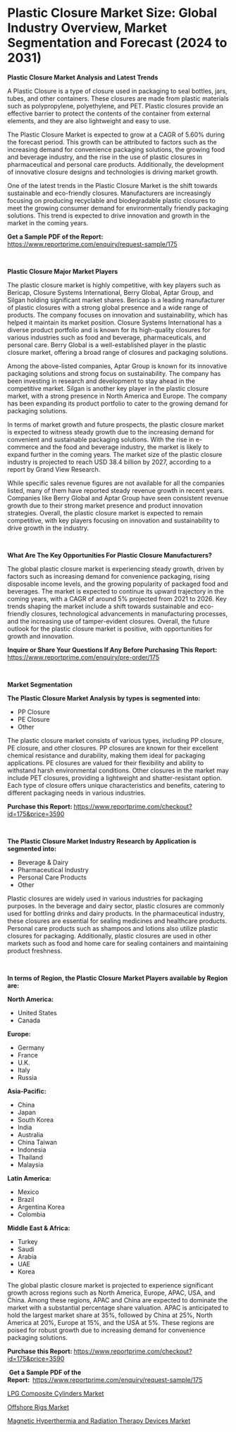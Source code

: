 <p><h1>Plastic Closure Market Size: Global Industry Overview, Market Segmentation and Forecast (2024 to 2031)</h1></p><p><strong>Plastic Closure Market Analysis and Latest Trends</strong></p>
<p><p>A Plastic Closure is a type of closure used in packaging to seal bottles, jars, tubes, and other containers. These closures are made from plastic materials such as polypropylene, polyethylene, and PET. Plastic closures provide an effective barrier to protect the contents of the container from external elements, and they are also lightweight and easy to use.</p><p>The Plastic Closure Market is expected to grow at a CAGR of 5.60% during the forecast period. This growth can be attributed to factors such as the increasing demand for convenience packaging solutions, the growing food and beverage industry, and the rise in the use of plastic closures in pharmaceutical and personal care products. Additionally, the development of innovative closure designs and technologies is driving market growth.</p><p>One of the latest trends in the Plastic Closure Market is the shift towards sustainable and eco-friendly closures. Manufacturers are increasingly focusing on producing recyclable and biodegradable plastic closures to meet the growing consumer demand for environmentally friendly packaging solutions. This trend is expected to drive innovation and growth in the market in the coming years.</p></p>
<p><strong>Get a Sample PDF of the Report:&nbsp;</strong> <a href="https://www.reportprime.com/enquiry/request-sample/175">https://www.reportprime.com/enquiry/request-sample/175</a></p>
<p>&nbsp;</p>
<p><strong>Plastic Closure Major Market Players</strong></p>
<p><p>The plastic closure market is highly competitive, with key players such as Bericap, Closure Systems International, Berry Global, Aptar Group, and Silgan holding significant market shares. Bericap is a leading manufacturer of plastic closures with a strong global presence and a wide range of products. The company focuses on innovation and sustainability, which has helped it maintain its market position. Closure Systems International has a diverse product portfolio and is known for its high-quality closures for various industries such as food and beverage, pharmaceuticals, and personal care. Berry Global is a well-established player in the plastic closure market, offering a broad range of closures and packaging solutions.</p><p>Among the above-listed companies, Aptar Group is known for its innovative packaging solutions and strong focus on sustainability. The company has been investing in research and development to stay ahead in the competitive market. Silgan is another key player in the plastic closure market, with a strong presence in North America and Europe. The company has been expanding its product portfolio to cater to the growing demand for packaging solutions.</p><p>In terms of market growth and future prospects, the plastic closure market is expected to witness steady growth due to the increasing demand for convenient and sustainable packaging solutions. With the rise in e-commerce and the food and beverage industry, the market is likely to expand further in the coming years. The market size of the plastic closure industry is projected to reach USD 38.4 billion by 2027, according to a report by Grand View Research.</p><p>While specific sales revenue figures are not available for all the companies listed, many of them have reported steady revenue growth in recent years. Companies like Berry Global and Aptar Group have seen consistent revenue growth due to their strong market presence and product innovation strategies. Overall, the plastic closure market is expected to remain competitive, with key players focusing on innovation and sustainability to drive growth in the industry.</p></p>
<p>&nbsp;</p>
<p><strong>What Are The Key Opportunities For Plastic Closure Manufacturers?</strong></p>
<p><p>The global plastic closure market is experiencing steady growth, driven by factors such as increasing demand for convenience packaging, rising disposable income levels, and the growing popularity of packaged food and beverages. The market is expected to continue its upward trajectory in the coming years, with a CAGR of around 5% projected from 2021 to 2026. Key trends shaping the market include a shift towards sustainable and eco-friendly closures, technological advancements in manufacturing processes, and the increasing use of tamper-evident closures. Overall, the future outlook for the plastic closure market is positive, with opportunities for growth and innovation.</p></p>
<p><strong>Inquire or Share Your Questions If Any Before Purchasing This Report:</strong> <a href="https://www.reportprime.com/enquiry/pre-order/175">https://www.reportprime.com/enquiry/pre-order/175</a></p>
<p>&nbsp;</p>
<p><strong>Market Segmentation</strong></p>
<p><strong>The Plastic Closure Market Analysis by types is segmented into:</strong></p>
<p><ul><li>PP Closure</li><li>PE Closure</li><li>Other</li></ul></p>
<p><p>The plastic closure market consists of various types, including PP closure, PE closure, and other closures. PP closures are known for their excellent chemical resistance and durability, making them ideal for packaging applications. PE closures are valued for their flexibility and ability to withstand harsh environmental conditions. Other closures in the market may include PET closures, providing a lightweight and shatter-resistant option. Each type of closure offers unique characteristics and benefits, catering to different packaging needs in various industries.</p></p>
<p><strong>Purchase this Report:&nbsp;</strong><a href="https://www.reportprime.com/checkout?id=175&price=3590">https://www.reportprime.com/checkout?id=175&price=3590</a></p>
<p>&nbsp;</p>
<p><strong>The Plastic Closure Market Industry Research by Application is segmented into:</strong></p>
<p><ul><li>Beverage & Dairy</li><li>Pharmaceutical Industry</li><li>Personal Care Products</li><li>Other</li></ul></p>
<p><p>Plastic closures are widely used in various industries for packaging purposes. In the beverage and dairy sector, plastic closures are commonly used for bottling drinks and dairy products. In the pharmaceutical industry, these closures are essential for sealing medicines and healthcare products. Personal care products such as shampoos and lotions also utilize plastic closures for packaging. Additionally, plastic closures are used in other markets such as food and home care for sealing containers and maintaining product freshness.</p></p>
<p>&nbsp;</p>
<p><strong>In terms of Region, the Plastic Closure Market Players available by Region are:</strong></p>
<p>
    <p> <strong> North America: </strong>
        <ul>
            <li>United States</li>
            <li>Canada</li>
        </ul>
        </p> 
    <p> <strong> Europe: </strong>
        <ul>
            <li>Germany</li>
            <li>France</li>
            <li>U.K.</li>
            <li>Italy</li>
            <li>Russia</li>
        </ul>
        </p> 
    <p> <strong> Asia-Pacific: </strong>
        <ul>
            <li>China</li>
            <li>Japan</li>
            <li>South Korea</li>
            <li>India</li>
            <li>Australia</li>
            <li>China Taiwan</li>
            <li>Indonesia</li>
            <li>Thailand</li>
            <li>Malaysia</li>
        </ul>
        </p> 
    <p> <strong> Latin America: </strong>
        <ul>
            <li>Mexico</li>
            <li>Brazil</li>
            <li>Argentina Korea</li>
            <li>Colombia</li>
        </ul>
        </p> 
    <p> <strong> Middle East & Africa: </strong>
        <ul>
            <li>Turkey</li>
            <li>Saudi</li>
            <li>Arabia</li>
            <li>UAE</li>
            <li>Korea</li>
        </ul>
    </p>
    </p>
<p><p>The global plastic closure market is projected to experience significant growth across regions such as North America, Europe, APAC, USA, and China. Among these regions, APAC and China are expected to dominate the market with a substantial percentage share valuation. APAC is anticipated to hold the largest market share at 35%, followed by China at 25%, North America at 20%, Europe at 15%, and the USA at 5%. These regions are poised for robust growth due to increasing demand for convenience packaging solutions.</p></p>
<p><strong>Purchase this Report: </strong><a href="https://www.reportprime.com/checkout?id=175&price=3590">https://www.reportprime.com/checkout?id=175&price=3590</a></p>
<p>&nbsp;<strong>Get a Sample PDF of the Report:&nbsp;&nbsp;</strong><a href="https://www.reportprime.com/enquiry/request-sample/175">https://www.reportprime.com/enquiry/request-sample/175</a></p>
<p><strong></strong></p>
<p><p><a href="https://view.publitas.com/reportprime-1/lpg-composite-cylinders-market-analysis-examines-its-scope-on-growth-opportunities-and-forecasted-trends-spanning-from-2023-to-2030/">LPG Composite Cylinders Market</a></p><p><a href="https://view.publitas.com/reportprime-1/offshore-rigs-market-size-global-industry-overview-market-segmentation-and-forecast-2023-to-2030/">Offshore Rigs Market</a></p><p><a href="https://view.publitas.com/reportprime-1/magnetic-hyperthermia-and-radiation-therapy-devices-market-analysis-examines-its-scope-on-growth-opportunities-and-forecasted-trends-spanning-from-2023-to-2030/">Magnetic Hyperthermia and Radiation Therapy Devices Market</a></p></p>